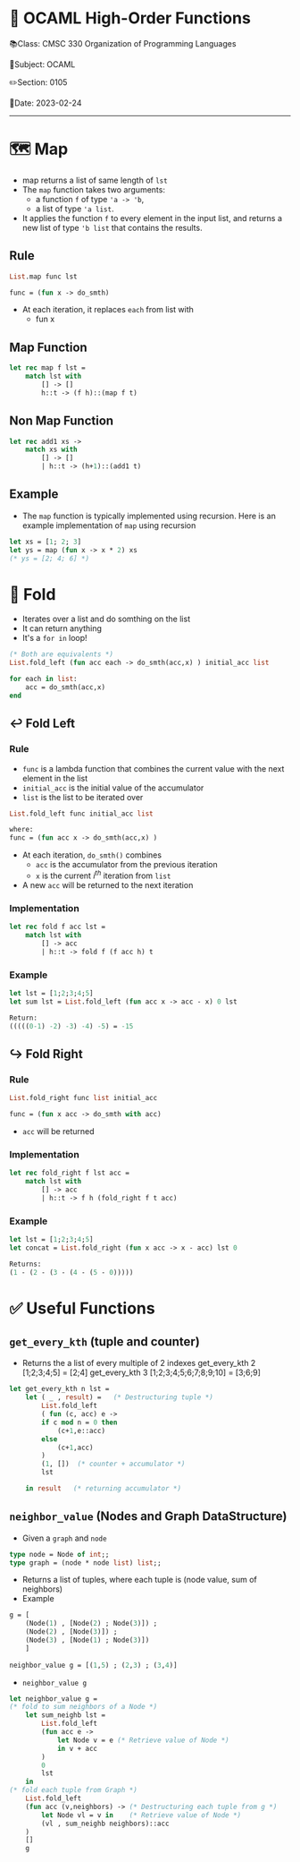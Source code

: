 # 🐫 OCAML High-Order Functions

📚Class: CMSC 330 Organization of Programming Languages 

📓Subject: OCAML 

✏️Section: 0105 

📅Date: 2023-02-24


---

# 🗺️ Map
- map returns a list of same length of `lst`
- The `map` function takes two arguments:
	- a function `f` of type `'a -> 'b`, 
	- a list of type `'a list`. 
- It applies the function `f` to every element in the input list, and returns a new list of type `'b list` that contains the results.
## Rule
```ocaml
List.map func lst
```

```ocaml
func = (fun x -> do_smth)
```
- At each iteration, it replaces `each` from list with
	- fun x 

## Map Function
```ocaml
let rec map f lst =
	match lst with
		[] -> []
		h::t -> (f h)::(map f t)
```

## Non Map Function
```ocaml
let rec add1 xs ->
	match xs with
		[] -> []
		| h::t -> (h+1)::(add1 t)
``` 

## Example
- The `map` function is typically implemented using recursion. Here is an example implementation of `map` using recursion
```ocaml
let xs = [1; 2; 3] 
let ys = map (fun x -> x * 2) xs 
(* ys = [2; 4; 6] *)
```

# 📁 Fold
- Iterates over a list and do somthing on the list
- It can return anything
- It's a `for in` loop!
```ocaml
(* Both are equivalents *)
List.fold_left (fun acc each -> do_smth(acc,x) ) initial_acc list

for each in list:
	acc = do_smth(acc,x)
end 
```


## ↩ Fold Left

### Rule
- `func` is a lambda function that combines the current value with the next element in the list
- `initial_acc` is the initial value of the accumulator
- `list` is the list to be iterated over
```ocaml
List.fold_left func initial_acc list

where:
func = (fun acc x -> do_smth(acc,x) )
```
- At each iteration, `do_smth()` combines
	- `acc` is the accumulator from the previous iteration
	- `x` is the current $i^{th}$ iteration from `list`
- A new `acc` will be returned to the next iteration

### Implementation
```ocaml
let rec fold f acc lst =
	match lst with
		[] -> acc
		| h::t -> fold f (f acc h) t
```

### Example
```ocaml
let lst = [1;2;3;4;5] 
let sum lst = List.fold_left (fun acc x -> acc - x) 0 lst

Return:
(((((0-1) -2) -3) -4) -5) = -15
```


## ↪ Fold Right

### Rule
```ocaml
List.fold_right func list initial_acc

func = (fun x acc -> do_smth with acc)
```
- `acc` will be returned

### Implementation
```ocaml
let rec fold_right f lst acc = 
	match lst with
		[] -> acc
		| h::t -> f h (fold_right f t acc)
```

### Example
```ocaml
let lst = [1;2;3;4;5] 
let concat = List.fold_right (fun x acc -> x - acc) lst 0 

Returns:
(1 - (2 - (3 - (4 - (5 - 0)))))
```


# ✅ Useful Functions

## `get_every_kth` (tuple and counter)
- Returns the a list of every multiple of 2 indexes
get_every_kth 2 [1;2;3;4;5] = [2;4]
get_every_kth 3 [1;2;3;4;5;6;7;8;9;10] = [3;6;9]
```ocaml
let get_every_kth n lst =
	let ( _ , result) =   (* Destructuring tuple *)
		List.fold_left 
		( fun (c, acc) e ->
		if c mod n = 0 then
			(c+1,e::acc)
		else
			(c+1,acc)
		)
		(1, [])  (* counter + accumulator *)
		lst

	in result   (* returning accumulator *)    
```

## `neighbor_value` (Nodes and Graph DataStructure)
- Given a `graph` and `node`
```ocaml
type node = Node of int;;
type graph = (node * node list) list;;
```
- Returns a list of tuples, where each tuple is (node value, sum of neighbors)
- Example
```ocaml
g = [
	(Node(1) , [Node(2) ; Node(3)]) ; 
	(Node(2) , [Node(3)]) ; 
	(Node(3) , [Node(1) ; Node(3)])
	]
	
neighbor_value g = [(1,5) ; (2,3) ; (3,4)]
```


- `neighbor_value g`
```ocaml
let neighbor_value g = 
(* fold to sum neighbors of a Node *)
	let sum_neighb lst = 
		List.fold_left 
		(fun acc e ->
			let Node v = e (* Retrieve value of Node *)
			in v + acc	
		)
		0
		lst
	in 
(* fold each tuple from Graph *)
	List.fold_left 
	(fun acc (v,neighbors) -> (* Destructuring each tuple from g *)
		let Node vl = v in    (* Retrieve value of Node *)
		(vl , sum_neighb neighbors)::acc
	)
	[]
	g

```